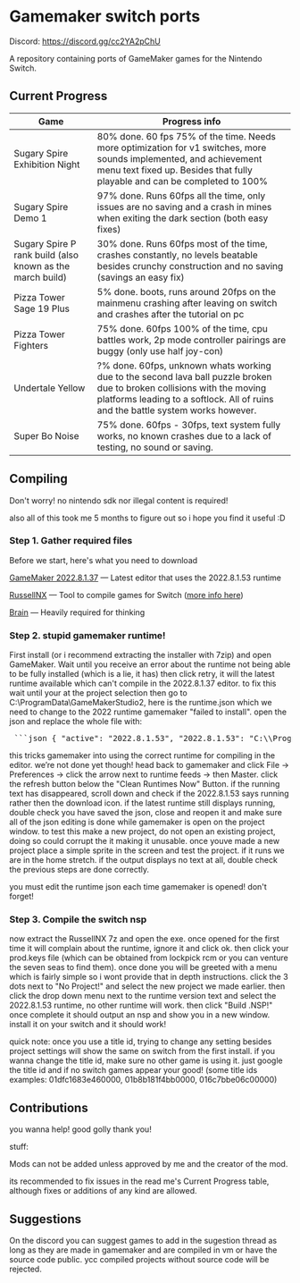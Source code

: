 # Gamemaker switch ports

Discord: https://discord.gg/cc2YA2pChU

A repository containing ports of GameMaker games for the Nintendo Switch.

## Current Progress
| Game | Progress info |
| ------------- | ------------- |
| Sugary Spire Exhibition Night | 80% done. 60 fps 75% of the time. Needs more optimization for v1 switches, more sounds implemented, and achievement menu text fixed up. Besides that fully playable and can be completed to 100%|
| Sugary Spire Demo 1 | 97% done. Runs 60fps all the time, only issues are no saving and a crash in mines when exiting the dark section (both easy fixes)|
| Sugary Spire P rank build (also known as the march build) | 30% done. Runs 60fps most of the time, crashes constantly, no levels beatable besides crunchy construction and no saving (savings an easy fix)|
| Pizza Tower Sage 19 Plus | 5% done. boots, runs around 20fps on the mainmenu crashing after leaving on switch and crashes after the tutorial on pc|
| Pizza Tower Fighters | 75% done. 60fps 100% of the time, cpu battles work, 2p mode controller pairings are buggy (only use half joy-con)|
| Undertale Yellow | ?% done. 60fps, unknown whats working due to the second lava ball puzzle broken due to broken collisions with the moving platforms leading to a softlock. All of ruins and the battle system works however.|
| Super Bo Noise | 75% done. 60fps - 30fps, text system fully works, no known crashes due to a lack of testing, no sound or saving.|

## Compiling
Don't worry! no nintendo sdk nor illegal content is required!

also all of this took me 5 months to figure out so i hope you find it useful :D


### Step 1. Gather required files
Before we start, here's what you need to download

[GameMaker 2022.8.1.37](https://gms.yoyogames.com/GameMaker-Installer-2022.8.1.37.exe) — Latest editor that uses the 2022.8.1.53 runtime

[RussellNX](https://dlhb.gamebrew.org/switchhomebrews/russellnx.7z) — Tool to compile games for Switch ([more info here](https://gbatemp.net/threads/play-port-your-gamemaker-games-on-nintendoswitch.519660/))

[Brain](https://static.wikia.nocookie.net/nicos-nextbots-fanmade/images/c/c7/Dance.gif.gif/revision/latest?cb=20230512180735) — Heavily required for thinking

### Step 2. stupid gamemaker runtime!
First install (or i recommend extracting the installer with 7zip) and open GameMaker. Wait until you receive an error about the runtime not being able to be fully installed (which is a lie, it has) then click retry, it will the latest runtime available which can't compile in the 2022.8.1.37 editor. to fix this wait until your at the project selection then go to C:\ProgramData\GameMakerStudio2, here is the runtime.json which we need to change to the 2022 runtime gamemaker "failed to install". open the json and replace the whole file with: 

<pre> ```json { "active": "2022.8.1.53", "2022.8.1.53": "C:\\ProgramData/GameMakerStudio2/Cache/runtimes\\runtime-2022.8.1.53&https://gms.yoyogames.com/Zeus-Runtime.rss" } ``` </pre>

this tricks gamemaker into using the correct runtime for compiling in the editor. we’re not done yet though! head back to gamemaker and click File -> Preferences -> click the arrow next to runtime feeds -> then Master. click the refresh button below the "Clean Runtimes Now" Button. if the running text has disappeared,  scroll down and check if the 2022.8.1.53 says running rather then the download icon. if the latest runtime still displays running, double check you have saved the json, close and reopen it and make sure all of the json editing is done while gamemaker is open on the project window. to test this make a new project, do not open an existing project, doing so could corrupt the it making it unusable. once youve made a new project place a simple sprite in the screen and test the project. if it runs we are in the home stretch. if the output displays no text at all, double check the previous steps are done correctly.

you must edit the runtime json each time gamemaker is opened! don't forget!

### Step 3. Compile the switch nsp
now extract the RussellNX 7z and open the exe. once opened for the first time it will complain about the runtime, ignore it and click ok. then click your prod.keys file (which can be obtained from lockpick rcm or you can venture the seven seas to find them). once done you will be greeted with a menu which is fairly simple so i wont provide that in depth instructions. click the 3 dots next to "No Project!" and select the new project we made earlier. then click the drop down menu next to the runtime version text and select the 2022.8.1.53 runtime, no other runtime will work. then click "Build .NSP!" once complete it should output an nsp and show you in a new window. install it on your switch and it should work!

quick note: once you use a title id, trying to change any setting besides project settings will show the same on switch from the first install. if you wanna change the title id, make sure no other game is using it. just google the title id and if no switch games appear your good! (some title ids examples: 01dfc1683e460000, 01b8b181f4bb0000, 016c7bbe06c00000)

## Contributions 
you wanna help! good golly thank you!

stuff:

Mods can not be added unless approved by me and the creator of the mod.

its recommended to fix issues in the read me's Current Progress table, although fixes or additions of any kind are allowed.

## Suggestions
On the discord you can suggest games to add in the sugestion thread as long as they are made in gamemaker and are compiled in vm or have the source code public. ycc compiled projects without source code will be rejected.

